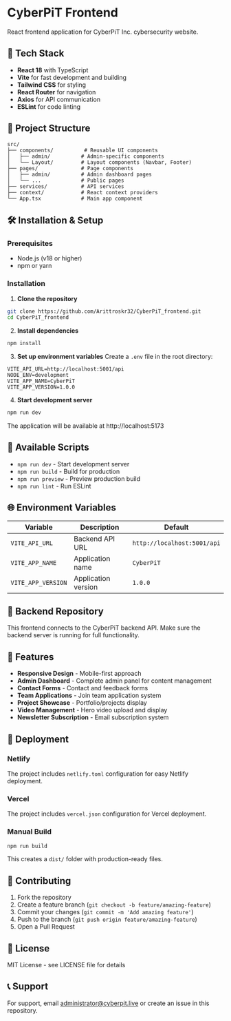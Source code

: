 # CyberPiT Frontend

React frontend application for CyberPiT Inc. cybersecurity website.

## 🚀 Tech Stack

- **React 18** with TypeScript
- **Vite** for fast development and building
- **Tailwind CSS** for styling
- **React Router** for navigation
- **Axios** for API communication
- **ESLint** for code linting

## 📁 Project Structure

```
src/
├── components/          # Reusable UI components
│   ├── admin/          # Admin-specific components
│   └── Layout/         # Layout components (Navbar, Footer)
├── pages/              # Page components
│   ├── admin/          # Admin dashboard pages
│   └── ...             # Public pages
├── services/           # API services
├── context/            # React context providers
└── App.tsx             # Main app component
```

## 🛠️ Installation & Setup

### Prerequisites
- Node.js (v18 or higher)
- npm or yarn

### Installation

1. **Clone the repository**
```bash
git clone https://github.com/Arittroskr32/CyberPiT_frontend.git
cd CyberPiT_frontend
```

2. **Install dependencies**
```bash
npm install
```

3. **Set up environment variables**
Create a `.env` file in the root directory:
```env
VITE_API_URL=http://localhost:5001/api
NODE_ENV=development
VITE_APP_NAME=CyberPiT
VITE_APP_VERSION=1.0.0
```

4. **Start development server**
```bash
npm run dev
```

The application will be available at http://localhost:5173

## 📜 Available Scripts

- `npm run dev` - Start development server
- `npm run build` - Build for production
- `npm run preview` - Preview production build
- `npm run lint` - Run ESLint

## 🌐 Environment Variables

| Variable | Description | Default |
|----------|-------------|---------|
| `VITE_API_URL` | Backend API URL | `http://localhost:5001/api` |
| `VITE_APP_NAME` | Application name | `CyberPiT` |
| `VITE_APP_VERSION` | Application version | `1.0.0` |

## 🔗 Backend Repository

This frontend connects to the CyberPiT backend API. Make sure the backend server is running for full functionality.

## 📱 Features

- **Responsive Design** - Mobile-first approach
- **Admin Dashboard** - Complete admin panel for content management
- **Contact Forms** - Contact and feedback forms
- **Team Applications** - Join team application system
- **Project Showcase** - Portfolio/projects display
- **Video Management** - Hero video upload and display
- **Newsletter Subscription** - Email subscription system

## 🚀 Deployment

### Netlify
The project includes `netlify.toml` configuration for easy Netlify deployment.

### Vercel
The project includes `vercel.json` configuration for Vercel deployment.

### Manual Build
```bash
npm run build
```
This creates a `dist/` folder with production-ready files.

## 🤝 Contributing

1. Fork the repository
2. Create a feature branch (`git checkout -b feature/amazing-feature`)
3. Commit your changes (`git commit -m 'Add amazing feature'`)
4. Push to the branch (`git push origin feature/amazing-feature`)
5. Open a Pull Request

## 📄 License

MIT License - see LICENSE file for details

## 📞 Support

For support, email administrator@cyberpit.live or create an issue in this repository.

